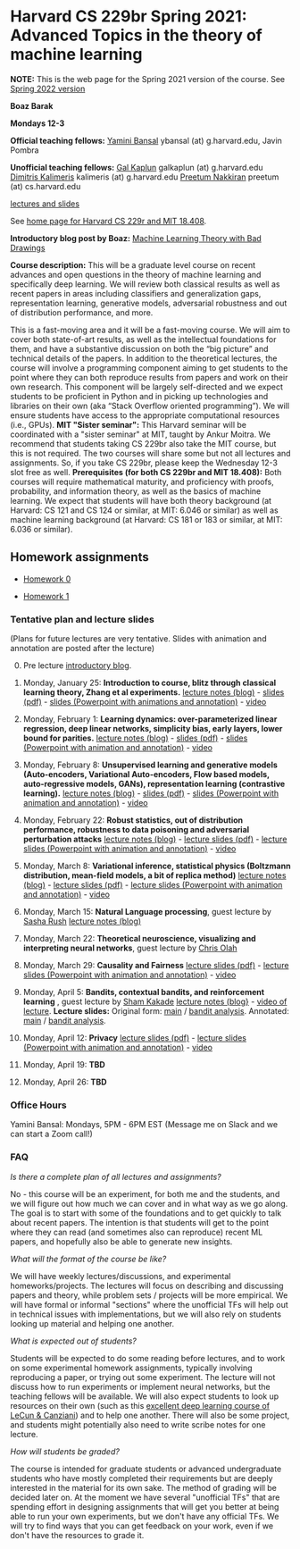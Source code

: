 # Harvard CS 229br Spring 2021: Advanced Topics in the theory of machine learning


__NOTE:__ This is the web page for the Spring 2021 version of the course.  See [Spring 2022 version](/)


__Boaz Barak__

__Mondays 12-3__

__Official teaching fellows:__  [Yamini Bansal](https://yaminibansal.com/) ybansal (at) g.harvard.edu, Javin Pombra

__Unofficial teaching fellows:__    [Gal Kaplun](https://www.galkaplun.com/) galkaplun (at) g.harvard.edu [Dimitris Kalimeris](https://www.dkalimeris.com/) kalimeris   (at) g.harvard.edu   [Preetum Nakkiran](https://preetum.nakkiran.org/) preetum (at) cs.harvard.edu 

[lectures and slides](#plan)

See [home page for Harvard CS 229r and MIT 18.408](https://boazbk.github.io/mltheoryseminar/).

__Introductory blog post by Boaz:__ [Machine Learning Theory with Bad Drawings](https://windowsontheory.org/2021/01/15/ml-theory-with-bad-drawings/)

__Course description:__
This will be a graduate level course on recent advances and open questions in the theory of machine learning and specifically deep learning. We will review both classical results as well as recent papers in areas including classifiers and generalization gaps, representation learning, generative models, adversarial robustness and out of distribution performance, and more. 

This is a fast-moving area and it will be a fast-moving course. We will aim to cover both state-of-art results, as well as the intellectual foundations for them, and have a substantive discussion on both the “big picture” and technical details of the papers. In addition to the theoretical lectures, the course will involve a programming component aiming to get students to the point where they can both reproduce results from papers and work on their own research. This component will be largely self-directed and we expect students to be proficient in Python and in picking up technologies and libraries on their own (aka “Stack Overflow oriented programming”). We will ensure students have access to the appropriate computational resources (i.e., GPUs). __MIT "Sister seminar":__ This Harvard seminar will be coordinated with a "sister seminar" at MIT, taught by Ankur Moitra. We recommend that students taking CS 229br also take the MIT course, but this is not required. The two courses will share some but not all lectures and assignments.  So, if you take CS 229br, please keep the Wednesday 12-3 slot free as well.  __Prerequisites (for both CS 229br and MIT 18.408):__ Both courses will require mathematical maturity, and proficiency with proofs, probability, and information theory, as well as the basics of machine learning. We expect that students will have both theory background (at Harvard: CS 121 and CS 124 or similar, at MIT: 6.046 or similar) as well as machine learning background (at Harvard: CS 181 or 183 or similar, at MIT: 6.036 or similar). 

<!--
__Apply for one or both courses:__ Both courses are open to Harvard and MIT graduate and undergraduate students.  Both courses will have a limited number of slots. You can apply to both the Harvard and MIT courses by [filling out this form](http://tiny.cc/mltheoryseminar). You can apply to one or both of the courses.
-->

## Homework assignments

* [Homework 0](https://github.com/boazbk/mltheoryseminar/blob/main/code/hw0/hw0.md)

* [Homework 1](https://github.com/boazbk/mltheoryseminar/blob/main/code/hw1/HW1.pdf)

<a name="plan"></a>
### Tentative plan and lecture slides

(Plans for future lectures are very tentative. Slides with animation and annotation are posted after the lecture)

0. Pre lecture [introductory blog](https://windowsontheory.org/2021/01/15/ml-theory-with-bad-drawings/).

1. Monday, January 25: __Introduction to course, blitz through classical learning theory, Zhang et al experiments.__  [lecture notes (blog)](https://windowsontheory.org/2021/01/31/a-blitz-through-classical-statistical-learning-theory/) - [slides (pdf)](lectures/seminar_lecture1.pdf)  - [slides (Powerpoint with animations and annotation)](lectures/seminar_lecture1.pptx)   - [video](https://harvard.hosted.panopto.com/Panopto/Pages/Viewer.aspx?id=5c6a9e86-bca7-42df-a04a-acc200ed2c2d)

2. Monday, February 1: __Learning dynamics: over-parameterized linear regression, deep linear networks, simplicity bias, early layers, lower bound for parities.__  [lecture notes (blog)](https://windowsontheory.org/2021/02/17/what-do-deep-networks-learn-and-when-do-they-learn-it/) - [slides (pdf)](lectures/seminar_lecture2.pdf) -  [slides (Powerpoint with animation and annotation)](http://files.boazbarak.org/misc/mltheory/ML_seminar_lecture_2.pptx)  - [video](https://harvard.hosted.panopto.com/Panopto/Pages/Viewer.aspx?id=c518b9e4-5f63-4278-871d-acc2017b8984)

3. Monday, February 8: __Unsupervised learning and generative models (Auto-encoders, Variational Auto-encoders, Flow based models, auto-regressive models, GANs), representation learning (contrastive learning).__ [lecture notes (blog)](https://windowsontheory.org/2021/02/24/unsupervised-learning-and-generative-models/) - [slides (pdf)](http://files.boazbarak.org/misc/mltheory/ML_seminar_lecture_3.pdf) -  [slides (Powerpoint with animation and annotation)](http://files.boazbarak.org/misc/mltheory/ML_seminar_lecture_3.pptx) -  [video](https://harvard.hosted.panopto.com/Panopto/Pages/Viewer.aspx?id=70cafab0-bdea-412b-a353-acc90173fd61)

4. Monday, February 22: __Robust statistics, out of distribution performance, robustness to data poisoning and adversarial perturbation attacks__ [lecture notes (blog)](https://windowsontheory.org/2021/04/01/robustness-in-train-and-test-time/) -  [lecture slides (pdf)](http://files.boazbarak.org/misc/mltheory/ML_seminar_lecture4.pdf) -  [lecture slides (Powerpoint with animation and annotation)](http://files.boazbarak.org/misc/mltheory/ML_seminar_lecture4.pptx) -  [video](https://harvard.hosted.panopto.com/Panopto/Pages/Viewer.aspx?id=1186415c-f0f1-445c-886f-acd701757cb7)

5. Monday, March 8: __Variational inference, statistical physics (Boltzmann distribution, mean-field models, a bit of replica method)__  [lecture notes (blog)](https://windowsontheory.org/2021/04/02/inference-and-statistical-physics/) -  [lecture slides (pdf)](http://files.boazbarak.org/misc/mltheory/ML_seminar_lecture_5.pdf) -  [lecture slides (Powerpoint with animation and annotation)](http://files.boazbarak.org/misc/mltheory/ML_seminar_lecture_5.pptx) - [video](https://harvard.hosted.panopto.com/Panopto/Pages/Viewer.aspx?id=794333ec-0897-48ea-9bc5-ace600facb9f)

6. Monday, March 15: __Natural Language processing__, guest lecture by [Sasha Rush](http://rush-nlp.com/)  [lecture notes (blog)](https://windowsontheory.org/2021/04/03/natural-language-processing-guest-lecture-by-sasha-rush/)

7. Monday, March 22: __Theoretical neuroscience, visualizing and interpreting neural networks__, guest lecture by [Chris Olah](https://colah.github.io/)

8. Monday, March 29: __Causality and Fairness__   [lecture slides (pdf)](http://files.boazbarak.org/misc/mltheory/ML_seminar_lecture_6.pdf) -  [lecture slides (Powerpoint with animation and annotation)](http://files.boazbarak.org/misc/mltheory/ML_seminar_lecture_6.pptx)   - [video](https://harvard.hosted.panopto.com/Panopto/Pages/Viewer.aspx?id=87a43259-6b47-49f1-931f-acfa0177fe20)

9. Monday, April 5:  __Bandits, contextual bandits, and reinforcement learning__ , guest lecture by [Sham Kakade](https://homes.cs.washington.edu/~sham/) [lecture notes (blog}](https://windowsontheory.org/2021/04/24/towards-a-theory-of-generalization-in-reinforcement-learning-guest-lecture-by-sham-kakade/) - [video of lecture](https://harvard.hosted.panopto.com/Panopto/Pages/Viewer.aspx?id=5d1a4401-6dee-4e49-881c-ad13017f606c). __Lecture slides:__   Original form: [main](http://files.boazbarak.org/misc/mltheory/sham1.pdf)  / [bandit analysis](http://files.boazbarak.org/misc/mltheory/sham2.pdf). Annotated: [main](http://files.boazbarak.org/misc/mltheory/sham1_ink.pdf) /  [bandit analysis](http://files.boazbarak.org/misc/mltheory/sham2_ink.pdf).

10. Monday, April 12: __Privacy__  [lecture slides (pdf)](http://files.boazbarak.org/misc/mltheory/ML_seminar_lecture7.pdf) -  [lecture slides (Powerpoint with animation and annotation)](http://files.boazbarak.org/misc/mltheory/ML_seminar_lecture7.pptx)  - [video](https://harvard.hosted.panopto.com/Panopto/Pages/Viewer.aspx?id=b432eac7-ff09-420b-9dc6-ad08016deacd)

11. Monday, April 19:  __TBD__

12. Monday, April 26: __TBD__

### Office Hours

Yamini Bansal: Mondays, 5PM - 6PM EST (Message me on Slack and we can start a Zoom call!)

### FAQ

_Is there a complete plan of all lectures and assignments?_ 

No - this course will be an experiment, for both me and the students, and we will figure out how much we can cover and in what way as we go along. The goal is to start with some of the foundations and to get quickly to talk about recent papers. The intention is that students  will get to the point where they can read (and sometimes also can reproduce) recent ML papers, and hopefully also be able to generate new insights.

_What will the format of the course be like?_ 

We will have weekly lectures/discussions, and experimental homeworks/projects. The lectures will focus on describing and discussing papers and theory, while problem sets / projects will be more empirical. We will have formal or informal "sections" where the unofficial TFs will help out in technical issues with implementations, but we will also rely on students looking up material and helping one another.

_What is expected out of students?_

Students will be expected to do some reading before lectures, and to work on some experimental homework assignments, typically involving reproducing a paper, or trying out some experiment. The lecture will not discuss how to run experiments or implement neural networks, but the teaching fellows will be available.  We will also expect students to look up resources on their own (such as this [excellent deep learning course of LeCun &  Canziani](https://atcold.github.io/pytorch-Deep-Learning/)) and to help one another. There will also be some project, and students might potentially also need to write scribe notes for one lecture.

_How will students be graded?_ 

The course is intended for graduate students or advanced undergraduate students who have mostly completed their requirements but are deeply interested in the material for its own sake. The method of grading will be decided later on. At the moment we have several "unofficial TFs" that are spending effort in designing assignments that will get you better at being able to run your own experiments, but we don't have any official TFs. We will try to find ways that you can get feedback on your work, even if we don't have the resources to grade it. 



